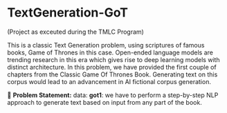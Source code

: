 # TextGeneration-GoT

(Project as exceuted during the TMLC Program)

 This is a classic Text Generation problem, using scriptures of famous books, Game of Thrones in this case. Open-ended language models are trending research in this era which gives rise to deep learning models with distinct architecture. In this problem, we have provided the first couple of chapters from the Classic Game Of Thrones Book. Generating text on this corpus would lead to an advancement in AI fictional corpus generation.

🧭 **Problem Statement:** data: **got1**: we have to perform a step-by-step NLP approach to generate text based on input from any part of the book. 
